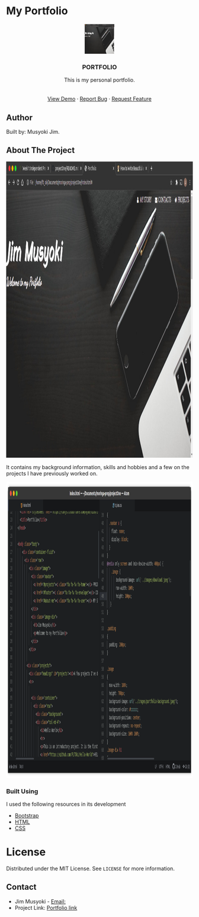 # My Portfolio

<p align="center">
  <a href="https://github.com/othneildrew/Best-README-Template">
    <img src="images/port.png" alt="Logo" width="80" height="80">
  </a>

  <h3 align="center">PORTFOLIO</h3>
  <p align="center">
    This is my personal portfolio.
    <br />
    <br />
    <br />
    <a href="fltoki.github.io/projectOne">View Demo</a>
    ·
    <a href="#">Report Bug</a>
    ·
    <a href="#">Request Feature</a>
  </p>
</p>

## Author
Built by: Musyoki Jim.

## About The Project
<a href="https://github.com/othneildrew/Best-README-Template">
  <img src="images/port.png" alt="Logo" width="800" height="800">
</a>

It contains my background information, skills and hobbies and a few on the projects I have previously worked on.

<a href="https://github.com/othneildrew/Best-README-Template">
  <img src="images/code.png" alt="Logo" width="800" height="800">
</a>

### Built Using
I used the following resources in its development
* [Bootstrap](https://getbootstrap.com)
* [HTML](https://html.com)
* [CSS](https://css.com)

# License
Distributed under the MIT License. See `LICENSE` for more information.

## Contact
* Jim Musyoki - [Email:](musyokijim@gmail.com)
* Project Link: [Portfolio link](fltoki.github.io/projectOne)
